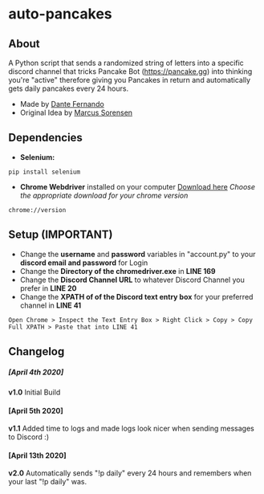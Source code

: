 # auto-pancakes
## About
A Python script that sends a randomized string of letters into a specific discord channel that tricks Pancake Bot (https://pancake.gg) into thinking you're "active" therefore giving you Pancakes in return and automatically gets daily pancakes every 24 hours.
- Made by [Dante Fernando](https://github.com/dantefernando)
- Original Idea by [Marcus Sorensen](https://github.com/exec-marcus)

## Dependencies
 - **Selenium:** 
 ```
 pip install selenium
 ```
 - **Chrome Webdriver** installed on your computer [Download here](https://chromedriver.chromium.org/downloads) *Choose the appropriate download for your chrome version* 
 ```
 chrome://version
 ```
 
 ## Setup (IMPORTANT)
 - Change the **username** and **password** variables in "account.py" to your **discord email and password** for Login
 - Change the **Directory of the chromedriver.exe** in **LINE 169**
 - Change the **Discord Channel URL** to whatever Discord Channel you prefer in **LINE 20**
 - Change the **XPATH of of the Discord text entry box** for your preferred channel in **LINE 41**
 ```
 Open Chrome > Inspect the Text Entry Box > Right Click > Copy > Copy Full XPATH > Paste that into LINE 41
 ```

## Changelog
##### [April 4th 2020]
**v1.0** Initial Build

#### [April 5th 2020]
**v1.1** Added time to logs and made logs look nicer when sending messages to Discord :)

#### [April 13th 2020]
**v2.0** Automatically sends "!p daily" every 24 hours and remembers when your last "!p daily" was.
